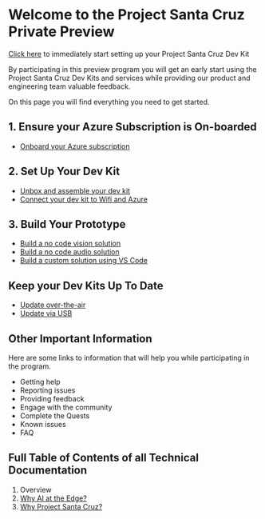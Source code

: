 
# Welcome to the Project Santa Cruz Private Preview
[Click here]() to immediately start setting up your Project Santa Cruz Dev Kit

By participating in this preview program you will get an early start using the Project Santa Cruz Dev Kits and services while providing our product and engineering team valuable feedback.

On this page you will find everything you need to get started.

## 1. Ensure your Azure Subscription is On-boarded
- [Onboard your Azure subscription]()

## 2. Set Up Your Dev Kit
- [Unbox and assemble your dev kit]()
- [Connect your dev kit to Wifi and Azure]()

## 3. Build Your Prototype
- [Build a no code vision solution]()
- [Build a no code audio solution]()
- [Build a custom solution using VS Code]()

## Keep your Dev Kits Up To Date
- [Update over-the-air]()
- [Update via USB]()


## Other Important Information
Here are some links to information that will help you while participating in the program.

- Getting help
- Reporting issues
- Providing feedback
- Engage with the community
- Complete the Quests
- Known issues
- FAQ






## Full Table of Contents of all Technical Documentation
1. Overview
  1. [Why AI at the Edge?]()
  1. [Why Project Santa Cruz?]()
 

